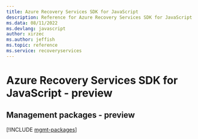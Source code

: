 ```yaml
---
title: Azure Recovery Services SDK for JavaScript
description: Reference for Azure Recovery Services SDK for JavaScript
ms.data: 08/11/2022
ms.devlang: javascript
author: xirzec
ms.author: jeffish
ms.topic: reference
ms.service: recoveryservices
---
```

# Azure Recovery Services SDK for JavaScript - preview

## Management packages - preview
[!INCLUDE [mgmt-packages](recovery-services-mgmt-index.md)]